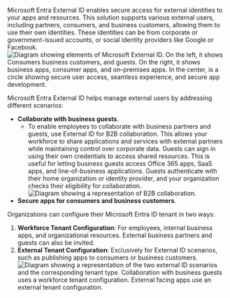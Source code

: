 Microsoft Entra External ID enables secure access for external identities to your apps and resources. This solution supports various external users, including partners, consumers, and business customers, allowing them to use their own identities. These identities can be from corporate or government-issued accounts, or social identity providers like Google or Facebook.![Diagram showing elements of Microsoft External ID. On the left, it shows Consumers business customers, and guests. On the right, it shows business apps, consumer apps, and on-premises apps. In the center, is a circle showing secure user access, seamless experience, and secure app development.](https://learn.microsoft.com/en-us/training/wwl-sci/explore-basic-services-identity-types/media/external-identities-overview.png)

Microsoft Entra External ID helps manage external users by addressing different scenarios:
- **Collaborate with business guests**.
	- To enable employees to collaborate with business partners and guests, use External ID for B2B collaboration. This allows your workforce to share applications and services with external partners while maintaining control over corporate data. Guests can sign in using their own credentials to access shared resources. This is useful for letting business guests access Office 365 apps, SaaS apps, and line-of-business applications. Guests authenticate with their home organization or identity provider, and your organization checks their eligibility for collaboration.![Diagram showing a representation of B2B collaboration.](https://learn.microsoft.com/en-us/training/wwl-sci/explore-basic-services-identity-types/media/b2b-collaboration-overview.png)
- **Secure apps for consumers and business customers**.

Organizations can configure their Microsoft Entra ID tenant in two ways:
1. **Workforce Tenant Configuration**: For employees, internal business apps, and organizational resources. External business partners and guests can also be invited.
2. **External Tenant Configuration**: Exclusively for External ID scenarios, such as publishing apps to consumers or business customers.
![Diagram showing a representation of the two external ID scenarios and the corresponding tenant type. Collaboration with business guests uses a workforce tenant configuration. External facing apps use an external tenant configuration.](https://learn.microsoft.com/en-us/training/wwl-sci/explore-basic-services-identity-types/media/external-id-tenant-configurations.png)


